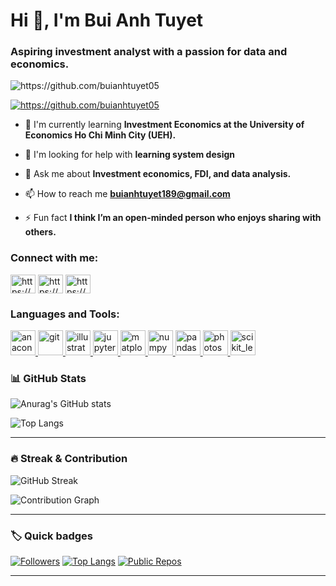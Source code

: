 # Hi 👋, I'm Bui Anh Tuyet

### Aspiring investment analyst with a passion for data and economics.

<p align="left"> <img src="https://komarev.com/ghpvc/?username=https://github.com/buianhtuyet05&label=Profile views&color=0e75b6&style=flat" alt="https://github.com/buianhtuyet05" /> </p>

<p align="left"> <a href="https://github.com/ryo-ma/github-profile-trophy"><img src="https://github-profile-trophy.vercel.app/?username=https://github.com/buianhtuyet05" alt="https://github.com/buianhtuyet05" /></a> </p>

- 🌱 I'm currently learning **Investment Economics at the University of Economics Ho Chi Minh City (UEH).**

- 🤝 I'm looking for help with **learning system design**

- 💬 Ask me about **Investment economics, FDI, and data analysis.**

- 📫 How to reach me **buianhtuyet189@gmail.com**

- ⚡ Fun fact **I think I’m an open-minded person who enjoys sharing with others.**

<h3 align="left">Connect with me:</h3>
<p align="left">
<a href="https://github.com/https://github.com/buianhtuyet05" target="blank"><img align="center" src="https://raw.githubusercontent.com/rahuldkjain/github-profile-readme-generator/master/src/images/icons/Social/github.svg" alt="https://github.com/buianhtuyet05" height="30" width="40" /></a>
<a href="https://linkedin.com/in/https://www.linkedin.com/in/b%C3%B9i-%C3%A1nh-tuy%E1%BA%BFt-6b98622a7/" target="blank"><img align="center" src="https://raw.githubusercontent.com/rahuldkjain/github-profile-readme-generator/master/src/images/icons/Social/linked-in-alt.svg" alt="https://www.linkedin.com/in/b%C3%B9i-%C3%A1nh-tuy%E1%BA%BFt-6b98622a7/" height="30" width="40" /></a>
<a href="https://fb.com/https://www.facebook.com/tuyet.buianh.545" target="blank"><img align="center" src="https://raw.githubusercontent.com/rahuldkjain/github-profile-readme-generator/master/src/images/icons/Social/facebook.svg" alt="https://www.facebook.com/tuyet.buianh.545" height="30" width="40" /></a>
</p>

<h3 align="left">Languages and Tools:</h3>
<p align="left"> <a href="https://developer.mozilla.org/en-US/docs/Web/anaconda" target="_blank" rel="noreferrer"> <img src="https://skillicons.dev/icons?i=anaconda" alt="anaconda" width="40" height="40"/> </a> <a href="https://developer.mozilla.org/en-US/docs/Web/git" target="_blank" rel="noreferrer"> <img src="https://skillicons.dev/icons?i=git" alt="git" width="40" height="40"/> </a> <a href="https://developer.mozilla.org/en-US/docs/Web/illustrator" target="_blank" rel="noreferrer"> <img src="https://skillicons.dev/icons?i=illustrator" alt="illustrator" width="40" height="40"/> </a> <a href="https://developer.mozilla.org/en-US/docs/Web/jupyter" target="_blank" rel="noreferrer"> <img src="https://cdn.jsdelivr.net/gh/devicons/devicon/icons/jupyter/jupyter-original-wordmark.svg" alt="jupyter" width="40" height="40"/> </a> <a href="https://developer.mozilla.org/en-US/docs/Web/matplotlib" target="_blank" rel="noreferrer"> <img src="https://cdn.jsdelivr.net/gh/devicons/devicon/icons/matplotlib/matplotlib-original.svg" alt="matplotlib" width="40" height="40"/> </a> <a href="https://developer.mozilla.org/en-US/docs/Web/numpy" target="_blank" rel="noreferrer"> <img src="https://cdn.jsdelivr.net/gh/devicons/devicon/icons/numpy/numpy-original.svg" alt="numpy" width="40" height="40"/> </a> <a href="https://developer.mozilla.org/en-US/docs/Web/pandas" target="_blank" rel="noreferrer"> <img src="https://cdn.jsdelivr.net/gh/devicons/devicon/icons/pandas/pandas-original.svg" alt="pandas" width="40" height="40"/> </a> <a href="https://developer.mozilla.org/en-US/docs/Web/photoshop" target="_blank" rel="noreferrer"> <img src="https://skillicons.dev/icons?i=photoshop" alt="photoshop" width="40" height="40"/> </a> <a href="https://developer.mozilla.org/en-US/docs/Web/scikit_learn" target="_blank" rel="noreferrer"> <img src="https://skillicons.dev/icons?i=scikitlearn" alt="scikit_learn" width="40" height="40"/> </a></p>


<!-- GitHub profile stats card -->
### 📊 GitHub Stats

<!-- Basic stats -->
![Anurag's GitHub stats](https://github-readme-stats.vercel.app/api?username=buianhtuyet05&show_icons=true&theme=radical&hide_border=true&count_private=true&include_all_commits=true&title_color=ffffff)

<!-- Top languages (most used) -->
![Top Langs](https://github-readme-stats.vercel.app/api/top-langs/?username=buianhtuyet05&layout=compact&theme=radical&hide_border=true&langs_count=8)

---

### 🔥 Streak & Contribution
<!-- Streak -->
![GitHub Streak](https://github-readme-streak-stats.herokuapp.com/?user=buianhtuyet05&theme=radical&hide_border=true)

<!-- Contribution Graph (optional) -->
![Contribution Graph](https://activity-graph.herokuapp.com/graph?username=buianhtuyet05&theme=react-dark&hide_border=true)

---

### 🏷️ Quick badges
<!-- Followers / Stars / Repo count -->
[![Followers](https://img.shields.io/github/followers/buianhtuyet05?label=Followers&style=flat&color=blue)](https://github.com/buianhtuyet05)
[![Top Langs](https://img.shields.io/badge/top%20lang-check%20README-blue?style=flat)](#)
[![Public Repos](https://img.shields.io/github/repos-per-language/count/buianhtuyet05?style=flat&color=informational)](https://github.com/buianhtuyet05)

---

